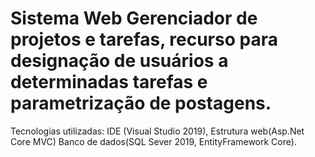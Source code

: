# Sistema Web Gerenciador de projetos e tarefas, recurso para designação de usuários a determinadas tarefas e parametrização de postagens.
Tecnologias utilizadas: IDE (Visual Studio 2019), Estrutura web(Asp.Net Core MVC) Banco de dados(SQL Sever 2019, EntityFramework Core).
